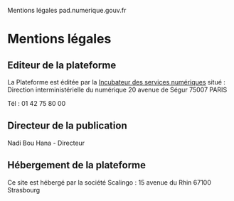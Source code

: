 Mentions légales pad.numerique.gouv.fr

# Mentions légales 

## Editeur de la plateforme
La Plateforme est éditée par la [Incubateur des services numériques](https://beta.gouv.fr/) situé : 
Direction interministérielle du numérique
20 avenue de Ségur
75007 PARIS

Tél : 01 42 75 80 00

## Directeur de la publication
Nadi Bou Hana - Directeur

## Hébergement de la plateforme
Ce site est hébergé par la société Scalingo : 
15 avenue du Rhin
67100 Strasbourg 
